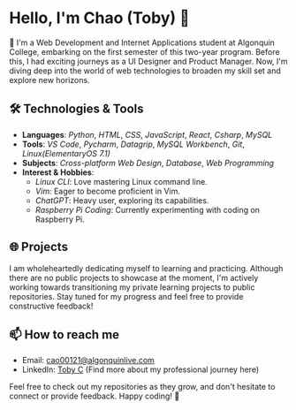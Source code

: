 # Hello, I'm Chao (Toby) 👋

🌱 I'm a Web Development and Internet Applications student at Algonquin College, embarking on the first semester of this two-year program. Before this, I had exciting journeys as a UI Designer and Product Manager. Now, I'm diving deep into the world of web technologies to broaden my skill set and explore new horizons.

## 🛠️ Technologies & Tools

- **Languages**: *Python*, *HTML*, *CSS*, *JavaScript*, *React*, *Csharp*, *MySQL*
- **Tools**: *VS Code*, *Pycharm*, *Datagrip*, *MySQL Workbench*, *Git*, *Linux(ElementaryOS 7.1)*
- **Subjects**: *Cross-platform Web Design*, *Database*, *Web Programming*
- **Interest & Hobbies**:
  - *Linux CLI*: Love mastering Linux command line.
  - *Vim*: Eager to become proficient in Vim.
  - *ChatGPT*: Heavy user, exploring its capabilities.
  - *Raspberry Pi Coding*: Currently experimenting with coding on Raspberry Pi.

## 🌐 Projects

I am wholeheartedly dedicating myself to learning and practicing. Although there are no public projects to showcase at the moment, I'm actively working towards transitioning my private learning projects to public repositories. Stay tuned for my progress and feel free to provide constructive feedback!

## 📫 How to reach me

- Email: [cao00121@algonquinlive.com](mailto:cao00121@algonquinlive.com)
- LinkedIn: [Toby C](https://www.linkedin.com/in/toby-c-6611ab271/) (Find more about my professional journey here)

Feel free to check out my repositories as they grow, and don't hesitate to connect or provide feedback. Happy coding! 🚀
